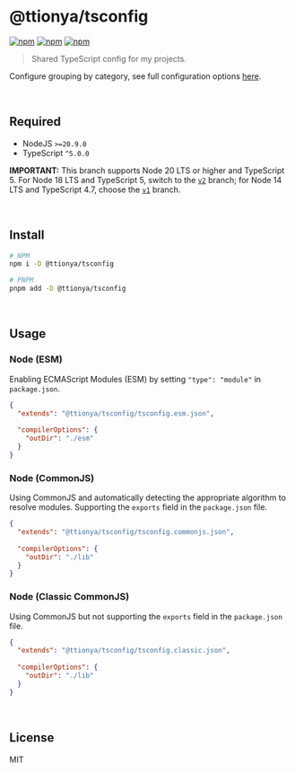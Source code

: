 # @ttionya/tsconfig

[![npm](https://img.shields.io/npm/v/@ttionya/tsconfig?label=NPM&logo=npm)](https://www.npmjs.com/package/@ttionya/tsconfig) [![npm](https://img.shields.io/npm/dm/@ttionya/tsconfig?label=Downloads&logo=npm)](https://www.npmjs.com/package/@ttionya/tsconfig) [![npm](https://img.shields.io/npm/l/@ttionya/tsconfig?label=License&logo=npm)](https://github.com/ttionya/tsconfig/blob/master/LICENSE)

> Shared TypeScript config for my projects.

Configure grouping by category, see full configuration options [here](https://www.typescriptlang.org/tsconfig).

<br>

## Required

- NodeJS `>=20.9.0`
- TypeScript `^5.0.0`

**IMPORTANT:** This branch supports Node 20 LTS or higher and TypeScript 5. For Node 18 LTS and TypeScript 5, switch to the [`v2`](https://github.com/ttionya/tsconfig/tree/v2) branch; for Node 14 LTS and TypeScript 4.7, choose the [`v1`](https://github.com/ttionya/tsconfig/tree/v1) branch.

<br>

## Install

```bash
# NPM
npm i -D @ttionya/tsconfig

# PNPM
pnpm add -D @ttionya/tsconfig
```

<br>

## Usage

### Node (ESM)

Enabling ECMAScript Modules (ESM) by setting `"type": "module"` in `package.json`.

```json
{
  "extends": "@ttionya/tsconfig/tsconfig.esm.json",
  
  "compilerOptions": {
    "outDir": "./esm"
  }
}
```

### Node (CommonJS)

Using CommonJS and automatically detecting the appropriate algorithm to resolve modules. Supporting the `exports` field in the `package.json` file.

```json
{
  "extends": "@ttionya/tsconfig/tsconfig.commonjs.json",
  
  "compilerOptions": {
    "outDir": "./lib"
  }
}
```

### Node (Classic CommonJS)

Using CommonJS but not supporting the `exports` field in the `package.json` file.

```json
{
  "extends": "@ttionya/tsconfig/tsconfig.classic.json",
  
  "compilerOptions": {
    "outDir": "./lib"
  }
}
```

<br>

## License

MIT
